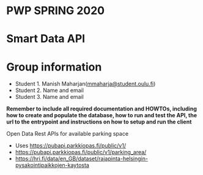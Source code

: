 # PWP SPRING 2020
# Smart Data API

# Group information
* Student 1. Manish Maharjan(mmaharja@student.oulu.fi)
* Student 2. Name and email
* Student 3. Name and email

__Remember to include all required documentation and HOWTOs, including how to create and populate the database, how to run and test the API, the url to the entrypoint and instructions on how to setup and run the client__

Open Data Rest APIs for available parking space
* Uses https://pubapi.parkkiopas.fi/public/v1/ 
* https://pubapi.parkkiopas.fi/public/v1/parking_area/
* https://hri.fi/data/en_GB/dataset/rajapinta-helsingin-pysakointipaikkojen-kaytosta
